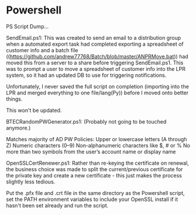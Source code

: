# Powershell
PS Script Dump...

SendEmail.ps1:
This was created to send an email to a distribution group when a automated export task had completed exporting a spreadsheet of customer info and a batch file ((https://github.com/andrew77768/Batch/blob/master/ANPRMove.bat)) had moved this from a server to a share before triggering SendEmail.ps1. This was to prompt a user to move a spreadsheet of customer info into the LPR system, so it had an updated DB to use for triggering notifications.

Unfortunately, I never saved the full script on completion (importing into the LPR and merged everything to one file/lang(Py)) before I moved onto better things.

This won't be updated.



BTECRandomPWGenerator.ps1:
(Probably not going to be touched anymore.)

Matches majority of AD PW Policies:
Upper or lowercase letters (A through Z)
Numeric characters (0–9)
Non-alphanumeric characters like $, # or %
No more than two symbols from the user’s account name or display name



OpenSSLCertRenewer.ps1:
Rather than re-keying the certificate on renewal, the business choice was made to split the current/previous certificate for the private key and create a new certificate - this just makes the process slightly less tedious.

Put the .pfx file and .crt file in the same directory as the Powershell script, set the PATH environment variables to include your OpenSSL install if it hasn't been set already and run the script.
